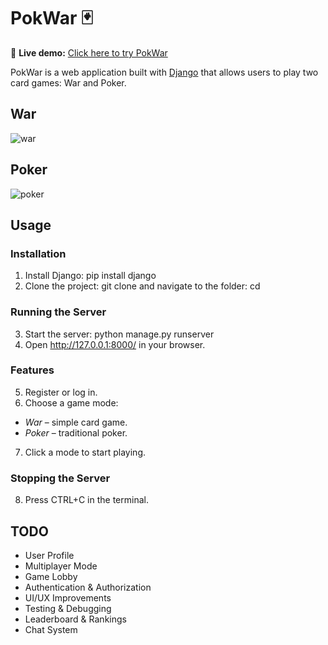 # **PokWar 🃏**

🚀 **Live demo:** [Click here to try PokWar](https://pokwar.dawglod.my)

PokWar is a web application built with [Django](https://docs.djangoproject.com/en/stable/) that allows users to play two card games: War and Poker.

## **War**
![war](https://github.com/user-attachments/assets/3cd9e64e-eb91-4ba5-99a7-49e515bf8789)

## **Poker**
![poker](https://github.com/user-attachments/assets/9c30f808-2c5b-4876-8e26-60236c098471)

## **Usage**
### **Installation**
1. Install Django: pip install django
2. Clone the project: git clone <repo-url> and navigate to the folder: cd <project-folder>
### **Running the Server**
3. Start the server: python manage.py runserver
4. Open http://127.0.0.1:8000/ in your browser.
### **Features**
5. Register or log in.
6. Choose a game mode:
- *War* – simple card game.
- *Poker* – traditional poker.
7. Click a mode to start playing.
### **Stopping the Server**
8. Press CTRL+C in the terminal.

## **TODO**
- User Profile
- Multiplayer Mode
- Game Lobby
- Authentication & Authorization
- UI/UX Improvements
- Testing & Debugging
- Leaderboard & Rankings
- Chat System
